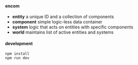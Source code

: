 #### encom
- **entity** a unique ID and a collection of components
- **component** simple logic-less data container
- **system** logic that acts on entities with specific components
- **world** maintains list of active entities and systems


#### development
```
npm install
npm run dev
```
